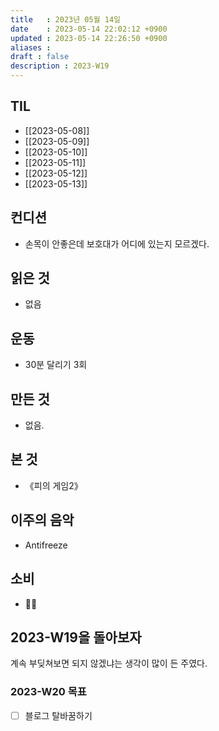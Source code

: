```yaml
---
title   : 2023년 05월 14일 
date    : 2023-05-14 22:02:12 +0900
updated : 2023-05-14 22:26:50 +0900
aliases : 
draft : false
description : 2023-W19
---
```



## TIL

- [[2023-05-08]]
- [[2023-05-09]]
- [[2023-05-10]]
- [[2023-05-11]]
- [[2023-05-12]]
- [[2023-05-13]]

## 컨디션

- 손목이 안좋은데 보호대가 어디에 있는지 모르겠다.

## 읽은 것
- 없음

## 운동

- 30분 달리기 3회

## 만든 것

- 없음.

## 본 것

- 《피의 게임2》


## 이주의 음악

- Antifreeze

## 소비

- 🏀

## 2023-W19을 돌아보자

계속 부딪쳐보면 되지 않겠냐는 생각이 많이 든 주였다.


### 2023-W20 목표

- [ ] 블로그 탈바꿈하기
